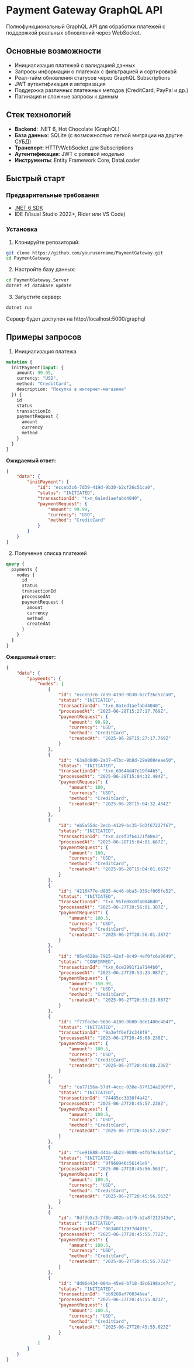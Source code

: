 # Payment Gateway GraphQL API

Полнофункциональный GraphQL API для обработки платежей с поддержкой реальных обновлений через WebSocket.

## Основные возможности

-  Инициализация платежей с валидацией данных
-  Запросы информации о платежах с фильтрацией и сортировкой
-  Реал-тайм обновления статусов через GraphQL Subscriptions
-  JWT аутентификация и авторизация
-  Поддержка различных платежных методов (CreditCard, PayPal и др.)
-  Пагинация и сложные запросы к данным

## Стек технологий

- **Backend**: .NET 6, Hot Chocolate (GraphQL)
- **База данных**: SQLite (с возможностью легкой миграции на другие СУБД)
- **Транспорт**: HTTP/WebSocket для Subscriptions
- **Аутентификация**: JWT с ролевой моделью
- **Инструменты**: Entity Framework Core, DataLoader

## Быстрый старт

### Предварительные требования

- [.NET 6 SDK](https://dotnet.microsoft.com/download)
- IDE (Visual Studio 2022+, Rider или VS Code)

### Установка

1. Клонируйте репозиторий:
```bash
git clone https://github.com/yourusername/PaymentGateway.git
cd PaymentGateway
```
2.  Настройте базу данных:
```bash
cd PaymentGateway.Server
dotnet ef database update
```
3.  Запустите сервер:
```bash
dotnet run
```


Сервер будет доступен на http://localhost:5000/graphql

## Примеры запросов

1. Инициализация платежа
```graphql
mutation {
  initPayment(input: {
    amount: 99.99,
    currency: "USD",
    method: "CreditCard",
    description: "Покупка в интернет-магазине"
  }) {
    id
    status
    transactionId
    paymentRequest {
      amount
      currency
      method
    }
  }
}
```
**Ожидаемый ответ:**
```json
{
    "data": {
        "initPayment": {
            "id": "ecceb3c6-7d39-419d-9b30-b2cf26c51ca0",
            "status": "INITIATED",
            "transactionId": "txn_0a1ed1aefabd4040",
            "paymentRequest": {
                "amount": 99.99,
                "currency": "USD",
                "method": "CreditCard"
            }
        }
    }
}
```

2.  Получение списка платежей
```graphql
query {
  payments {
    nodes {
      id
      status
      transactionId
      processedAt
      paymentRequest {
        amount
        currency
        method
        createdAt
      }
    }
  }
}
```
**Ожидаемый ответ:**
```json
{
    "data": {
        "payments": {
            "nodes": [
                {
                    "id": "ecceb3c6-7d39-419d-9b30-b2cf26c51ca0",
                    "status": "INITIATED",
                    "transactionId": "txn_0a1ed1aefabd4040",
                    "processedAt": "2025-06-28T15:27:17.769Z",
                    "paymentRequest": {
                        "amount": 99.99,
                        "currency": "USD",
                        "method": "CreditCard",
                        "createdAt": "2025-06-28T15:27:17.769Z"
                    }
                },
                {
                    "id": "63a0d8d0-2a37-47bc-9b8d-29a8084eae50",
                    "status": "INITIATED",
                    "transactionId": "txn_69644d47e19f44b5",
                    "processedAt": "2025-06-28T15:04:32.484Z",
                    "paymentRequest": {
                        "amount": 100,
                        "currency": "USD",
                        "method": "CreditCard",
                        "createdAt": "2025-06-28T15:04:32.484Z"
                    }
                },
                {
                    "id": "eb5a554c-3ecb-4129-bc35-5d2f67227f67",
                    "status": "INITIATED",
                    "transactionId": "txn_2c4f3f64371f48e3",
                    "processedAt": "2025-06-28T15:04:01.667Z",
                    "paymentRequest": {
                        "amount": 100,
                        "currency": "USD",
                        "method": "CreditCard",
                        "createdAt": "2025-06-28T15:04:01.667Z"
                    }
                },
                {
                    "id": "4216477e-d805-4c46-bba3-939cf005fe52",
                    "status": "INITIATED",
                    "transactionId": "txn_95fe08c0fa0048d0",
                    "processedAt": "2025-06-27T20:56:01.387Z",
                    "paymentRequest": {
                        "amount": 100.5,
                        "currency": "USD",
                        "method": "CreditCard",
                        "createdAt": "2025-06-27T20:56:01.387Z"
                    }
                },
                {
                    "id": "95a4628a-7915-42ef-8c49-4ef0fc6a9649",
                    "status": "CONFIRMED",
                    "transactionId": "txn_6ce2991f1a7144b0",
                    "processedAt": "2025-06-27T20:53:23.087Z",
                    "paymentRequest": {
                        "amount": 150.99,
                        "currency": "USD",
                        "method": "CreditCard",
                        "createdAt": "2025-06-27T20:53:23.087Z"
                    }
                },
                {
                    "id": "f77facbe-569e-4100-9b00-0de1400c4847",
                    "status": "INITIATED",
                    "transactionId": "9a3eff6ef2c348f9",
                    "processedAt": "2025-06-27T20:46:08.238Z",
                    "paymentRequest": {
                        "amount": 100.5,
                        "currency": "USD",
                        "method": "CreditCard",
                        "createdAt": "2025-06-27T20:46:08.238Z"
                    }
                },
                {
                    "id": "ca77156a-57df-4ccc-938e-67f124a290ff",
                    "status": "INITIATED",
                    "transactionId": "74485cc3838f4a42",
                    "processedAt": "2025-06-27T20:45:57.238Z",
                    "paymentRequest": {
                        "amount": 100.5,
                        "currency": "USD",
                        "method": "CreditCard",
                        "createdAt": "2025-06-27T20:45:57.238Z"
                    }
                },
                {
                    "id": "fce91688-d44a-4b23-9088-e4fbf6c6bf1a",
                    "status": "INITIATED",
                    "transactionId": "9f960946c56141e9",
                    "processedAt": "2025-06-27T20:45:56.563Z",
                    "paymentRequest": {
                        "amount": 100.5,
                        "currency": "USD",
                        "method": "CreditCard",
                        "createdAt": "2025-06-27T20:45:56.563Z"
                    }
                },
                {
                    "id": "8df3b5c3-7f9b-402b-b1f9-b2a8f213543e",
                    "status": "INITIATED",
                    "transactionId": "98340f12977d40f6",
                    "processedAt": "2025-06-27T20:45:55.772Z",
                    "paymentRequest": {
                        "amount": 100.5,
                        "currency": "USD",
                        "method": "CreditCard",
                        "createdAt": "2025-06-27T20:45:55.772Z"
                    }
                },
                {
                    "id": "dd96e434-004a-45e8-b718-d8c6198ace7c",
                    "status": "INITIATED",
                    "transactionId": "bb9268af700346ea",
                    "processedAt": "2025-06-27T20:45:55.023Z",
                    "paymentRequest": {
                        "amount": 100.5,
                        "currency": "USD",
                        "method": "CreditCard",
                        "createdAt": "2025-06-27T20:45:55.023Z"
                    }
                }
            ]
        }
    }
}
```



